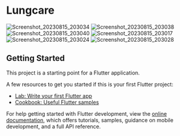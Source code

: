 # Lungcare


![Screenshot_20230815_203034](https://github.com/GhadeBhavesh/Lungcare/assets/108714917/1d684170-2b23-4c42-84d0-306d767d0106)
![Screenshot_20230815_203038](https://github.com/GhadeBhavesh/Lungcare/assets/108714917/deadf454-27ea-4c37-b4dc-59935e1d4cc8)
![Screenshot_20230815_203040](https://github.com/GhadeBhavesh/Lungcare/assets/108714917/b3b4723e-9123-46af-b7f1-11a2c9eac817)
![Screenshot_20230815_203017](https://github.com/GhadeBhavesh/Lungcare/assets/108714917/8e037a42-5d4b-4cc6-b616-736d6a528666)
![Screenshot_20230815_203024](https://github.com/GhadeBhavesh/Lungcare/assets/108714917/4f18473f-4011-401a-9069-68815303db8d)
![Screenshot_20230815_203028](https://github.com/GhadeBhavesh/Lungcare/assets/108714917/4341b713-ce6e-4e07-809c-44728e3beafc)


## Getting Started

This project is a starting point for a Flutter application.

A few resources to get you started if this is your first Flutter project:

- [Lab: Write your first Flutter app](https://docs.flutter.dev/get-started/codelab)
- [Cookbook: Useful Flutter samples](https://docs.flutter.dev/cookbook)

For help getting started with Flutter development, view the
[online documentation](https://docs.flutter.dev/), which offers tutorials,
samples, guidance on mobile development, and a full API reference.
